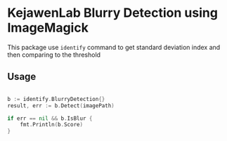 # KejawenLab Blurry Detection using ImageMagick

This package use `identify` command to get standard deviation index and then comparing to the threshold

## Usage

```go

b := identify.BlurryDetection{}
result, err := b.Detect(imagePath)

if err == nil && b.IsBlur {
    fmt.Println(b.Score)
}

```
